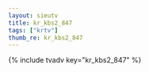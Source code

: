 ```yaml
--- 
layout: sieutv
title: kr_kbs2_847
tags: ["krtv"]
thumb_re: kr_kbs2_847
---
```

{% include tvadv key="kr_kbs2_847" %} 
